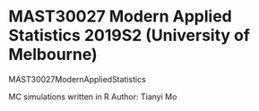 # MAST30027 Modern Applied Statistics 2019S2 (University of Melbourne)
MAST30027ModernAppliedStatistics

MC simulations written in R
Author: Tianyi Mo
